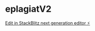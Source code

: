 # eplagiatV2

[Edit in StackBlitz next generation editor ⚡️](https://stackblitz.com/~/github.com/clishou/eplagiatV2)